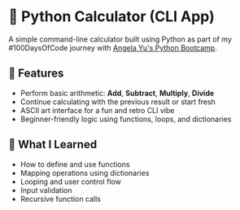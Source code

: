 # 🧮 Python Calculator (CLI App)

A simple command-line calculator built using Python as part of my #100DaysOfCode journey with [Angela Yu's Python Bootcamp](https://www.udemy.com/course/100-days-of-code/).

## 📌 Features

- Perform basic arithmetic: **Add**, **Subtract**, **Multiply**, **Divide**
- Continue calculating with the previous result or start fresh
- ASCII art interface for a fun and retro CLI vibe
- Beginner-friendly logic using functions, loops, and dictionaries

## 🧠 What I Learned

- How to define and use functions
- Mapping operations using dictionaries
- Looping and user control flow
- Input validation
- Recursive function calls

